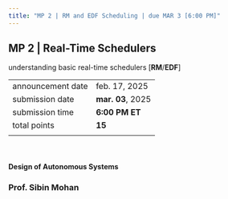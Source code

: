 ```yaml
---
title: "MP 2 | RM and EDF Scheduling | due MAR 3 [6:00 PM]" 
---
```


## MP 2 | Real-Time Schedulers

understanding basic real-time schedulers [**RM**/**EDF**]

| | |
| --- | ----------- |
| announcement date | feb. 17, 2025 |
| submission date	| **mar. 03**, 2025 |
| submission time	| **6:00 PM ET** |
| total points	 | **15** |
||

<br>

#### **Design of Autonomous Systems** 
### Prof. **Sibin Mohan**